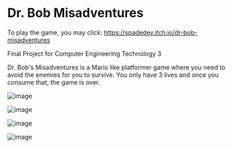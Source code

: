 # Dr. Bob Misadventures
To play the game, you may click:
https://spadedev.itch.io/dr-bob-misadventures

Final Project for Computer Engineering Technology 3

Dr. Bob's Misadventures is a Mario like platformer game where you need to avoid the enemies for you to survive. You only have 3 lives and once you consume that, the game is over.

![image](https://user-images.githubusercontent.com/89717455/230060830-0f1f80d0-e40c-4e91-9977-c813148e6fe7.png)

![image](https://user-images.githubusercontent.com/89717455/230061257-55d7332a-f2fa-4f15-8629-ff99ee0cd1e8.png)

![image](https://user-images.githubusercontent.com/89717455/230060957-0bad22fa-51fd-4d94-8b5b-e1650e0b199a.png)

![image](https://user-images.githubusercontent.com/89717455/230061092-51293309-6505-4a47-af3a-c6f42bc5ad97.png)

